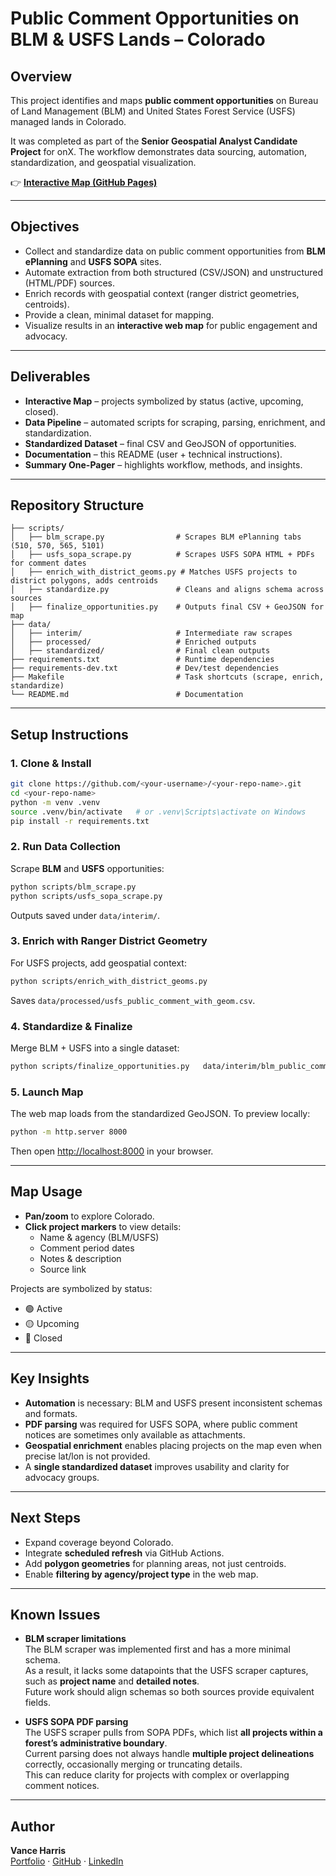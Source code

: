 # Public Comment Opportunities on BLM & USFS Lands – Colorado

## Overview
This project identifies and maps **public comment opportunities** on Bureau of Land Management (BLM) and United States Forest Service (USFS) managed lands in Colorado.  

It was completed as part of the **Senior Geospatial Analyst Candidate Project** for onX. The workflow demonstrates data sourcing, automation, standardization, and geospatial visualization.  

👉 **[Interactive Map (GitHub Pages)](https://<your-username>.github.io/<your-repo-name>/)**  

---

## Objectives
- Collect and standardize data on public comment opportunities from **BLM ePlanning** and **USFS SOPA** sites.  
- Automate extraction from both structured (CSV/JSON) and unstructured (HTML/PDF) sources.  
- Enrich records with geospatial context (ranger district geometries, centroids).  
- Provide a clean, minimal dataset for mapping.  
- Visualize results in an **interactive web map** for public engagement and advocacy.  

---

## Deliverables
- **Interactive Map** – projects symbolized by status (active, upcoming, closed).  
- **Data Pipeline** – automated scripts for scraping, parsing, enrichment, and standardization.  
- **Standardized Dataset** – final CSV and GeoJSON of opportunities.  
- **Documentation** – this README (user + technical instructions).  
- **Summary One-Pager** – highlights workflow, methods, and insights.  

---

## Repository Structure
```
├── scripts/
│   ├── blm_scrape.py                # Scrapes BLM ePlanning tabs (510, 570, 565, 5101) 
│   ├── usfs_sopa_scrape.py          # Scrapes USFS SOPA HTML + PDFs for comment dates
│   ├── enrich_with_district_geoms.py # Matches USFS projects to district polygons, adds centroids
│   ├── standardize.py               # Cleans and aligns schema across sources
│   ├── finalize_opportunities.py    # Outputs final CSV + GeoJSON for map
├── data/
│   ├── interim/                     # Intermediate raw scrapes
│   ├── processed/                   # Enriched outputs
│   ├── standardized/                # Final clean outputs
├── requirements.txt                 # Runtime dependencies
├── requirements-dev.txt             # Dev/test dependencies
├── Makefile                         # Task shortcuts (scrape, enrich, standardize)
└── README.md                        # Documentation
```

---

## Setup Instructions

### 1. Clone & Install
```bash
git clone https://github.com/<your-username>/<your-repo-name>.git
cd <your-repo-name>
python -m venv .venv
source .venv/bin/activate   # or .venv\Scripts\activate on Windows
pip install -r requirements.txt
```

### 2. Run Data Collection
Scrape **BLM** and **USFS** opportunities:
```bash
python scripts/blm_scrape.py
python scripts/usfs_sopa_scrape.py
```
Outputs saved under `data/interim/`.

### 3. Enrich with Ranger District Geometry
For USFS projects, add geospatial context:
```bash
python scripts/enrich_with_district_geoms.py
```
Saves `data/processed/usfs_public_comment_with_geom.csv`.

### 4. Standardize & Finalize
Merge BLM + USFS into a single dataset:
```bash
python scripts/finalize_opportunities.py   data/interim/blm_public_comment.csv   data/processed/usfs_public_comment_with_geom.csv   --csv data/standardized/final_opportunities.csv   --geojson data/standardized/final_opportunities.geojson
```

### 5. Launch Map
The web map loads from the standardized GeoJSON. To preview locally:
```bash
python -m http.server 8000
```
Then open [http://localhost:8000](http://localhost:8000) in your browser.

---

## Map Usage
- **Pan/zoom** to explore Colorado.  
- **Click project markers** to view details:  
  - Name & agency (BLM/USFS)  
  - Comment period dates  
  - Notes & description  
  - Source link  

Projects are symbolized by status:  
- 🟢 Active  
- 🟡 Upcoming  
- 🔴 Closed  

---

## Key Insights
- **Automation** is necessary: BLM and USFS present inconsistent schemas and formats.  
- **PDF parsing** was required for USFS SOPA, where public comment notices are sometimes only available as attachments.  
- **Geospatial enrichment** enables placing projects on the map even when precise lat/lon is not provided.  
- A **single standardized dataset** improves usability and clarity for advocacy groups.  

---

## Next Steps
- Expand coverage beyond Colorado.  
- Integrate **scheduled refresh** via GitHub Actions.  
- Add **polygon geometries** for planning areas, not just centroids.  
- Enable **filtering by agency/project type** in the web map.  

---

## Known Issues

- **BLM scraper limitations**  
  The BLM scraper was implemented first and has a more minimal schema.  
  As a result, it lacks some datapoints that the USFS scraper captures, such as **project name** and **detailed notes**.  
  Future work should align schemas so both sources provide equivalent fields.

- **USFS SOPA PDF parsing**  
  The USFS scraper pulls from SOPA PDFs, which list **all projects within a forest’s administrative boundary**.  
  Current parsing does not always handle **multiple project delineations** correctly, occasionally merging or truncating details.  
  This can reduce clarity for projects with complex or overlapping comment notices.

---

## Author
**Vance Harris**  
[Portfolio](https://vanceharris.com) · [GitHub](https://github.com/harrisv25) · [LinkedIn](https://www.linkedin.com/in/vanceharris)
